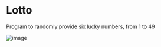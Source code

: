 # Lotto
Program to randomly provide six lucky numbers, from 1 to 49


![image](https://github.com/yejeff1330/Lotto/assets/145490188/4e953235-e1fa-4f64-a434-3b9ef7093655)
